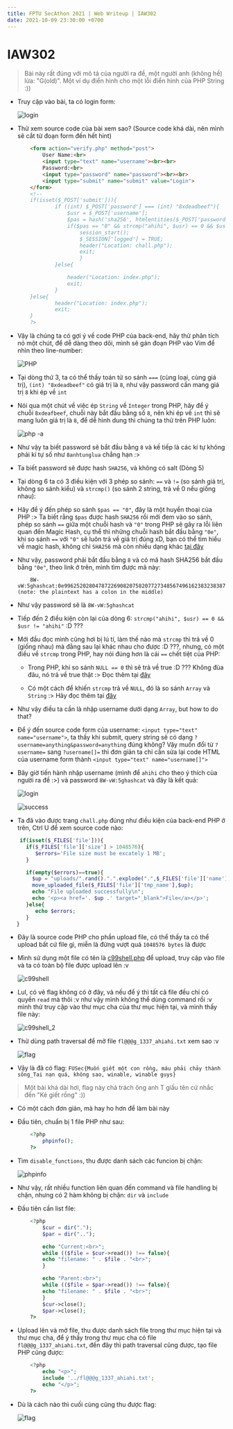 ```yaml
---
title: FPTU SecAthon 2021 | Web Writeup | IAW302
date: 2021-10-09 23:30:00 +0700
---
```


# IAW302

> Bài này rất đúng với mô tả của người ra đề, một người anh (không hề) lừa: "G(old)". Một ví dụ điển hình cho một lỗi điển hình của PHP String :))

- Truy cập vào bài, ta có login form:

    ![login](https://raw.githubusercontent.com/phucdc-noob/FUSec-Write-Ups/main/img/IAW302_1.png)

- Thử xem source code của bài xem sao? (Source code khá dài, nên mình sẽ cắt từ đoạn form đến hết hint)

    ```html
        <form action="verify.php" method="post">
            User Name:<br>
            <input type="text" name="username"><br><br>
            Password:<br>
            <input type="password" name="password"><br><br>
            <input type="submit" name="submit" value="Login">
        </form>
        <!--
        if(isset($_POST['submit'])){
                if ((int) $_POST['password'] === (int) "8xdeadbeef"){
                    $usr = $_POST['username'];
                    $pas = hash('sha256', htmlentities($_POST['password']));
                    if($pas == "0" && strcmp("ahihi", $usr) == 0 && $usr != "ahihi"){
                        session_start();
                        $_SESSION['logged'] = TRUE;
                        header("Location: chall.php");
                        exit;
                        }
                }else{

                    header("Location: index.php");
                    exit;
                }
        }else{
                header("Location: index.php");
                exit;
        }
        ?>
    ```

- Vậy là chúng ta có gợi ý về code PHP của back-end, hãy thử phân tích nó một chút, để dễ dàng theo dõi, mình sẽ gán đoạn PHP vào Vim để nhìn theo line-number:

    ![PHP](https://raw.githubusercontent.com/phucdc-noob/FUSec-Write-Ups/main/img/IAW302_2.png)

- Tại dòng thứ 3, ta có thể thấy toán tử so sánh `===` (cùng loại, cùng giá trị), `(int) "8xdeadbeef"` có giá trị là `8`, như vậy password cần mang giá trị `8` khi ép về `int`

- Nói qua một chút về việc ép `String` về `Integer` trong PHP, hãy để ý chuỗi `8xdeafbeef`, chuỗi này bắt đầu bằng số `8`, nên khi ép về `int` thì sẽ mang luôn giá trị là `8`, để dễ hình dung thì chúng ta thử trên PHP luôn:

    ![php -a](https://raw.githubusercontent.com/phucdc-noob/FUSec-Write-Ups/main/img/IAW302_3.png)

- Như vậy ta biết password sẽ bắt đầu bằng `8` và kế tiếp là các kí tự không phải kí tự số như `8anhtunglua` chẳng hạn :>

- Ta biết password sẽ được hash `SHA256`, và không có salt (Dòng 5)

- Tại dòng 6 ta có 3 điều kiện với 3 phép so sánh: `==` và `!=` (so sánh giá trị, không so sánh kiểu) và `strcmp()` (so sánh 2 string, trả về 0 nếu giống nhau):

- Hãy để ý đến phép so sánh `$pas == "0"`, đây là một huyền thoại của PHP :> Ta biết rằng `$pas` được hash `SHA256` rồi mới đem vào so sánh, phép so sánh `==` giữa một chuỗi hash và `"0"` trong PHP sẽ gây ra lỗi liên quan đến Magic Hash, cụ thể thì những chuỗi hash bắt đầu bằng `"0e"`, khi so sánh `==` với `"0"` sẽ luôn trả về giá trị đúng xD, bạn có thể tìm hiểu về magic hash, không chỉ `SHA256` mà còn nhiều dạng khác [tại đây](https://github.com/spaze/hashes)

- Như vậy, password phải bắt đầu bằng `8` và có mã hash SHA256 bắt đầu bằng `"0e"`, theo link ở trên, mình tìm được mã này:

    ```text
        8W-vW:5ghashcat:0e99625202804787226908207582077273485674961623832383874594371630 (note: the plaintext has a colon in the middle)
    ```

- Như vậy password sẽ là `8W-vW:5ghashcat`

- Tiếp đến 2 điều kiện còn lại của dòng 6: `strcmp("ahihi", $usr) == 0 && $usr != "ahihi"` :D ???

- Mới đầu đọc mình cũng hơi bị lú tí, làm thế nào mà `strcmp` thì trả về 0 (giống nhau) mà đằng sau lại khác nhau cho được :D ???, nhưng, có một điều về `strcmp` trong PHP, hay nói đúng hơn là cái `==` chết tiệt của PHP:

  - Trong PHP, khi so sánh `NULL == 0` thì sẽ trả về true :D ??? Không đùa đâu, nó trả về true thật :> Đọc thêm tại [đây](https://www.php.net/manual/en/types.comparisons.php)

  - Có một cách để khiến `strcmp` trả về `NULL`, đó là so sánh `Array` và `String` :> Hãy đọc thêm tại [đây](https://www.doyler.net/security-not-included/bypassing-php-strcmp-abctf2016)

- Như vậy điều ta cần là nhập username dưới dạng `Array`, but how to do that?

- Để ý đến source code form của username: `<input type="text" name="username">`, ta thấy khi submit, query string sẽ có dạng `?username=anything&password=anything` đúng không? Vậy muốn đổi từ `?username=` sang `?username[]=` thì đơn giản ta chỉ cần sửa lại code HTML của username form thành `<input type="text" name="username[]">`

- Bây giờ tiến hành nhập username (mình để `ahihi` cho theo ý thích của người ra đề :>) và password `8W-vW:5ghashcat` và đây là kết quả:

    ![login](https://raw.githubusercontent.com/phucdc-noob/FUSec-Write-Ups/main/img/IAW302_4.png)

    ![success](https://raw.githubusercontent.com/phucdc-noob/FUSec-Write-Ups/main/img/IAW302_5.png)

- Ta đã vào được trang `chall.php` đúng như điều kiện của back-end PHP ở trên, Ctrl U để xem source code nào:

```php
    if(isset($_FILES['file'])){
      if($_FILES['file']['size'] > 1048576){
         $errors='File size must be excately 1 MB';
      }

      if(empty($errors)==true){
        $up = "uploads/".rand().".".explode(".",$_FILES['file']['name'])[1];
        move_uploaded_file($_FILES['file']['tmp_name'],$up);
        echo "File uploaded successfully\n";
        echo '<p><a href='. $up .' target="_blank">File</a></p>';
      }else{
         echo $errors;
      }
   }
```

- Đây là source code PHP cho phần upload file, có thể thấy ta có thể upload bất cứ file gì, miễn là đừng vượt quá `1048576 bytes` là được

- Mình sử dụng một file có tên là [c99shell.php](https://github.com/KaizenLouie/C99Shell-PHP7) để upload, truy cập vào file và ta có toàn bộ file được upload lên :v

    ![c99shell](https://raw.githubusercontent.com/phucdc-noob/FUSec-Write-Ups/main/img/IAW302_6.png)

- Lul, có vẻ flag không có ở đây, và nếu để ý thì tất cả file đều chỉ có quyền `read` mà thôi :v như vậy mình không thể dùng command rồi :v mình thử truy cập vào thư mục cha của thư mục hiện tại, và mình thấy file này:

    ![c99shell_2](https://raw.githubusercontent.com/phucdc-noob/FUSec-Write-Ups/main/img/IAW302_7.png)

- Thử dùng path traversal để mở file `fl@@@g_1337_ahiahi.txt` xem sao :v

    ![flag](https://raw.githubusercontent.com/phucdc-noob/FUSec-Write-Ups/main/img/IAW302_8.png)

- Vậy là đã có flag: `FUSec{Muốn giết một con rồng, máu phải chảy thành sông_Tai nạn quá, không sao, winable, winable guys}`

> Một bài khá dài hơi, flag này chả trách ông anh T giấu tên cứ nhắc đến "Kẻ giết rồng" :))

- Có một cách đơn giản, mà hay ho hơn để làm bài này

- Đầu tiên, chuẩn bị 1 file PHP như sau:

    ```php
        <?php
            phpinfo();
        ?>
    ```

- Tìm `disable_functions`, thu được danh sách các funcion bị chặn:

    ![phpinfo](https://raw.githubusercontent.com/phucdc-noob/FUSec-Write-Ups/main/img/IAW302_9.png)

- Như vậy, rất nhiều function liên quan đến command và file handling bị chặn, nhưng có 2 hàm không bị chặn: `dir` và `include`

- Đầu tiên cần list file:

    ```php
        <?php
            $cur = dir(".");
            $par = dir("..");

            echo "Current:<br>";
            while (($file = $cur->read()) !== false){
            echo "filename: " . $file . "<br>";
            } 

            echo "Parent:<br>";
            while (($file = $par->read()) !== false){
            echo "filename: " . $file . "<br>";
            } 
            $cur->close();
            $par->close();
        ?> 
    ```

- Upload lên và mở file, thu được danh sách file trong thư mục hiện tại và thư mục cha, để ý thấy trong thư mục cha có file `fl@@@g_1337_ahiahi.txt`, đến đây thì path traversal cũng được, tạo file PHP cũng được:

    ```php
        <?php
            echo "<p>";
            include '../fl@@@g_1337_ahiahi.txt';
            echo "</p>";
        ?>
    ```

- Dù là cách nào thì cuối cùng cũng thu được flag:

    ![flag](https://raw.githubusercontent.com/phucdc-noob/FUSec-Write-Ups/main/img/IAW302_10.png)

    